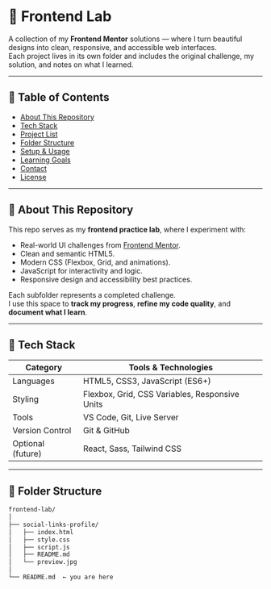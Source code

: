 # 🧪 Frontend Lab

A collection of my **Frontend Mentor** solutions — where I turn beautiful designs into clean, responsive, and accessible web interfaces.  
Each project lives in its own folder and includes the original challenge, my solution, and notes on what I learned.

---

## 🧭 Table of Contents

- [About This Repository](#about-this-repository)
- [Tech Stack](#tech-stack)
- [Project List](#project-list)
- [Folder Structure](#folder-structure)
- [Setup & Usage](#setup--usage)
- [Learning Goals](#learning-goals)
- [Contact](#contact)
- [License](#license)

---

## 🧩 About This Repository

This repo serves as my **frontend practice lab**, where I experiment with:
- Real-world UI challenges from [Frontend Mentor](https://www.frontendmentor.io/).
- Clean and semantic HTML5.
- Modern CSS (Flexbox, Grid, and animations).
- JavaScript for interactivity and logic.
- Responsive design and accessibility best practices.

Each subfolder represents a completed challenge.  
I use this space to **track my progress**, **refine my code quality**, and **document what I learn**.

---

## 🧰 Tech Stack

| Category | Tools & Technologies |
|-----------|---------------------|
| Languages | HTML5, CSS3, JavaScript (ES6+) |
| Styling   | Flexbox, Grid, CSS Variables, Responsive Units |
| Tools     | VS Code, Git, Live Server |
| Version Control | Git & GitHub |
| Optional (future) | React, Sass, Tailwind CSS |

---

## 🧱 Folder Structure

```bash
frontend-lab/
│
├── social-links-profile/
│   ├── index.html
│   ├── style.css
│   ├── script.js
│   ├── README.md
│   └── preview.jpg
│
└── README.md  ← you are here

